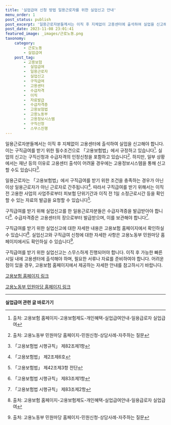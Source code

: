 ```yaml
---
title: '실업급여 신청 방법 일용근로자를 위한 실업신고 안내'
menu_order: 1
post_status: publish
post_excerpt: '일용근로자분들께서는 이직 후 지체없이 고용센터에 출석하여 실업을 신고해야 합니다. 이는 구직급여를 받기 위한 필수조건으로  고용보험법 에서 규정하고 있습니다  1 . 실업의 신고는 구직신청과 수급자격의 인정신청을 포함하고 있습니다  2 . 하지만, 일부 상황에서는 재난 등의 이유로 고용센터 출석이 어려울 경우에는 고용정보시스템을 통해 신고할 수도 있습니다  4 .'
post_date: 2023-11-08 23:01:41
featured_image: _images/근로노동.png
taxonomy:
    category:
        - 근로노동
        - 실업급여
    post_tag:
        - 고용보험
        -  실업급여
        -  일용근로자
        -  실업신고
        -  구직급여
        -  고용센터
        -  수급자격
        -  이직
        -  자료발급
        -  수급자격증
        -  고용보험법
        -  고용노동부
        -  고용정보시스템
        -  구직신청
        -  스무스진행
---
```



일용근로자분들께서는 이직 후 지체없이 고용센터에 출석하여 실업을 신고해야 합니다. 이는 구직급여를 받기 위한 필수조건으로 「고용보험법」에서 규정하고 있습니다[^1]. 실업의 신고는 구직신청과 수급자격의 인정신청을 포함하고 있습니다[^2]. 하지만, 일부 상황에서는 재난 등의 이유로 고용센터 출석이 어려울 경우에는 고용정보시스템을 통해 신고할 수도 있습니다[^4].

일용근로자는 「고용보험법」에서 구직급여를 받기 위한 조건을 충족하는 경우가 아닌 이상 일용근로자가 아닌 근로자로 간주됩니다[^6]. 따라서 구직급여를 받기 위해서는 이직 전 고용한 사업의 사업주로부터 피보험 단위기간과 이직 전 1일 소정근로시간 등을 확인할 수 있는 자료의 발급을 요청할 수 있습니다[^9].

구직급여를 받기 위해 실업신고를 한 일용근로자분들은 수급자격증을 발급받아야 합니다[^12]. 수급자격증은 고용센터의 장으로부터 발급받으며, 이를 보관해야 합니다[^15].

구직급여를 받기 위한 실업신고에 대한 자세한 내용은 고용보험 홈페이지에서 확인하실 수 있습니다[^1]. 실업신고와 구직급여 신청에 대한 자세한 사항은 고용노동부 민원마당 홈페이지에서도 확인하실 수 있습니다[^2].

구직급여를 받기 위한 실업신고는 스무스하게 진행되어야 합니다. 이직 후 가능한 빠른 시일 내에 고용센터에 출석해야 하며, 필요한 서류나 자료를 준비하여야 합니다. 어려운 점이 있을 경우, 고용보험 홈페이지에서 제공하는 자세한 안내를 참고하시기 바랍니다.

[고용보험 홈페이지 링크](http://www.keis.or.kr)

[고용노동부 민원마당 홈페이지 링크](http://www.moel.go.kr)

[^1]: 출처: 고용보험 홈페이지-고용보험제도-개인혜택-실업급여안내-일용급로자 실업급여
[^2]: 출처: 고용노동부 민원마당 홈페이지-민원신청-상담사례-자주하는 질문
[^4]: 「고용보험법 시행규칙」 제82조제1항
[^6]: 「고용보험법」 제2조제6호
[^9]: 「고용보험법」 제42조제3항 전단
[^12]: 「고용보험법 시행규칙」 제83조제1항
[^15]: 「고용보험법 시행규칙」 제83조제2항
<!-- wp:separator -->
<hr class="wp-block-separator has-alpha-channel-opacity"/>
<!-- /wp:separator -->

<!-- wp:group {"backgroundColor":"base","layout":{"type":"constrained"}} -->
<div class="wp-block-group has-base-background-color has-background"><!-- wp:paragraph {"align":"center","fontSize":"medium"} -->
<p class="has-text-align-center has-large-font-size"><strong>실업급여 관련 글 바로가기</strong></p>
<!-- /wp:paragraph -->


<!-- wp:latest-posts
{"categories":[{"id":10977,"count":19,"description":"","link":"https://uknowlaw.com/category/%ec%8b%a4%ec%97%85%ea%b8%89%ec%97%ac/","name":"실업급여","slug":"실업급여","taxonomy":"category","parent":0,"meta":[],"_links":{"self":[{"href":"https://uknowlaw.com/wp-json/wp/v2/categories/10977"}],"collection":[{"href":"https://uknowlaw.com/wp-json/wp/v2/categories"}],"about":[{"href":"https://uknowlaw.com/wp-json/wp/v2/taxonomies/category"}],"wp:post_type":[{"href":"https://uknowlaw.com/wp-json/wp/v2/posts?categories=10977"}],"curies":[{"name":"wp","href":"https://api.w.org/{rel}","templated":true}]}}],"postsToShow":100,"excerptLength":28,"postLayout":"grid","columns":2,"featuredImageAlign":"left","featuredImageSizeSlug":"large","fontSize":"small"} /--></div>
<!-- /wp:group -->